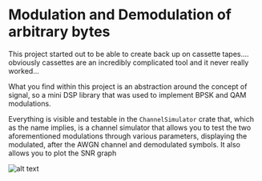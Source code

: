 # Modulation and Demodulation of arbitrary bytes  

This project started out to be able to create back up on cassette tapes.... obviously cassettes are an incredibly complicated tool and it never really worked...

What you find within this project is an abstraction around the concept of signal, so a mini DSP library that was used to implement BPSK and QAM modulations.

Everything is visible and testable in the `ChannelSimulator` crate that, which as the name implies, is a channel simulator that allows you to test the two aforementioned modulations through various parameters, displaying the modulated, after the AWGN channel and demodulated symbols. 
It also allows you to plot the SNR graph

![alt text](https://github.com/gabriele-0201/cassetti/tree/main/test_and_notes/sreen_channel_simulator.png?raw=true)

